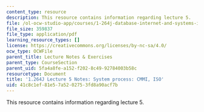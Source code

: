 ```yaml
---
content_type: resource
description: This resource contains information regarding lecture 5.
file: /ol-ocw-studio-app/courses/1-264j-database-internet-and-systems-integration-technologies-fall-2013/41c8c1ef81e57a5202753fd8a90acf7b_MIT1_264JF13_lect_5.pdf
file_size: 359837
file_type: application/pdf
learning_resource_types: []
license: https://creativecommons.org/licenses/by-nc-sa/4.0/
ocw_type: OCWFile
parent_title: Lecture Notes & Exercises
parent_type: CourseSection
parent_uid: 5fa4a8fe-a152-f202-8c49-92784003b58c
resourcetype: Document
title: '1.264J Lecture 5 Notes: System process: CMMI, ISO'
uid: 41c8c1ef-81e5-7a52-0275-3fd8a90acf7b
---
```

This resource contains information regarding lecture 5.